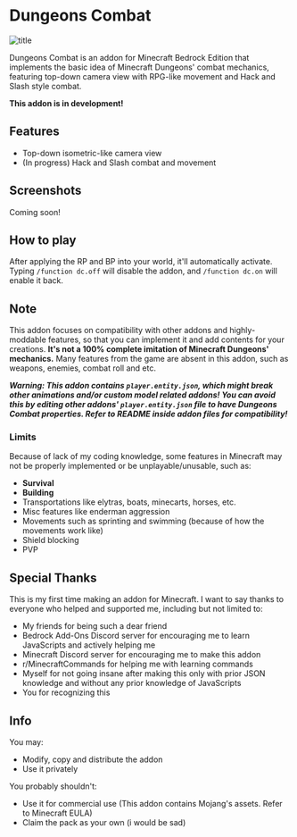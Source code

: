 # Dungeons Combat

![title](https://github.com/AnotherSeawhite/dungeonscombat/assets/52661206/1d4bd4b6-221b-455d-827d-eeea562ad5db)


Dungeons Combat is an addon for Minecraft Bedrock Edition that implements the basic idea of Minecraft Dungeons' combat mechanics, featuring top-down camera view with RPG-like movement and Hack and Slash style combat.

**This addon is in development!**

## Features
- Top-down isometric-like camera view
- (In progress) Hack and Slash combat and movement

## Screenshots
Coming soon!

## How to play
After applying the RP and BP into your world, it'll automatically activate. Typing `/function dc.off` will disable the addon, and `/function dc.on` will enable it back.

## Note
This addon focuses on compatibility with other addons and highly-moddable features, so that you can implement it and add contents for your creations. **It's not a 100% complete imitation of Minecraft Dungeons' mechanics.** Many features from the game are absent in this addon, such as weapons, enemies, combat roll and etc. 

_**Warning: This addon contains `player.entity.json`, which might break other animations and/or custom model related addons! You can avoid this by editing other addons' `player.entity.json` file to have Dungeons Combat properties. Refer to README inside addon files for compatibility!**_
<!-- For some reason, comments inside the json files won't appear. This is most likely due to bridge automatically hiding the comments. I might have to look for better ways to attach comments. -->


### Limits
Because of lack of my coding knowledge, some features in Minecraft may not be properly implemented or be unplayable/unusable, such as:
- **Survival**
- **Building**
- Transportations like elytras, boats, minecarts, horses, etc.
- Misc features like enderman aggression
- Movements such as sprinting and swimming (because of how the movements work like)
- Shield blocking
- PVP

## Special Thanks
This is my first time making an addon for Minecraft. I want to say thanks to everyone who helped and supported me, including but not limited to:
- My friends for being such a dear friend
- Bedrock Add-Ons Discord server for encouraging me to learn JavaScripts and actively helping me
- Minecraft Discord server for encouraging me to make this addon 
- r/MinecraftCommands for helping me with learning commands
- Myself for not going insane after making this only with prior JSON knowledge and without any prior knowledge of JavaScripts
- You for recognizing this

## Info
You may:
- Modify, copy and distribute the addon
- Use it privately
  
You probably shouldn't:
- Use it for commercial use (This addon contains Mojang's assets. Refer to Minecraft EULA)
- Claim the pack as your own (i would be sad)
